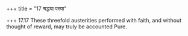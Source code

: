 +++
title = "17 श्रद्धया परया"

+++
17.17 These threefold austerities performed with faith, and without
thought of reward, may truly be accounted Pure.
